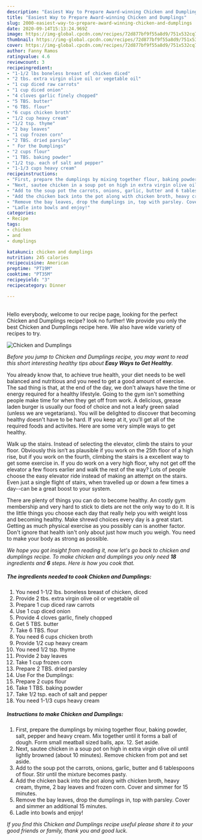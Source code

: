 ```yaml
---
description: "Easiest Way to Prepare Award-winning Chicken and Dumplings"
title: "Easiest Way to Prepare Award-winning Chicken and Dumplings"
slug: 2000-easiest-way-to-prepare-award-winning-chicken-and-dumplings
date: 2020-09-14T15:13:24.969Z
image: https://img-global.cpcdn.com/recipes/72d877bf9f55a8d9/751x532cq70/chicken-and-dumplings-recipe-main-photo.jpg
thumbnail: https://img-global.cpcdn.com/recipes/72d877bf9f55a8d9/751x532cq70/chicken-and-dumplings-recipe-main-photo.jpg
cover: https://img-global.cpcdn.com/recipes/72d877bf9f55a8d9/751x532cq70/chicken-and-dumplings-recipe-main-photo.jpg
author: Fanny Ramos
ratingvalue: 4.6
reviewcount: 3
recipeingredient:
- "1-1/2 lbs boneless breast of chicken diced"
- "2 tbs. extra virgin olive oil or vegetable oil"
- "1 cup diced raw carrots"
- "1 cup diced onion"
- "4 cloves garlic finely chopped"
- "5 TBS. butter"
- "6 TBS. flour"
- "6 cups chicken broth"
- "1/2 cup heavy cream"
- "1/2 tsp. thyme"
- "2 bay leaves"
- "1 cup frozen corn"
- "2 TBS. dried parsley"
- " For the Dumplings"
- "2 cups flour"
- "1 TBS. baking powder"
- "1/2 tsp. each of salt and pepper"
- "1-1/3 cups heavy cream"
recipeinstructions:
- "First, prepare the dumplings by mixing together flour, baking powder, salt, pepper and heavy cream. Mix together until it forms a ball of dough. Form small meatball sized balls, apx. 12. Set aside."
- "Next, sautee chicken in a soup pot on high in extra virgin olive oil until lightly browned (about 10 minutes). Remove chicken from pot and set aside."
- "Add to the soup pot the carrots, onions, garlic, butter and 6 tablespoons of flour. Stir until the mixture becomes pasty."
- "Add the chicken back into the pot along with chicken broth, heavy cream, thyme, 2 bay leaves and frozen corn. Cover and simmer for 15 minutes."
- "Remove the bay leaves, drop the dumplings in, top with parsley. Cover and simmer an additional 15 minutes."
- "Ladle into bowls and enjoy!"
categories:
- Recipe
tags:
- chicken
- and
- dumplings

katakunci: chicken and dumplings 
nutrition: 245 calories
recipecuisine: American
preptime: "PT19M"
cooktime: "PT35M"
recipeyield: "3"
recipecategory: Dinner

---
```

<br>
Hello everybody, welcome to our recipe page, looking for the perfect Chicken and Dumplings recipe? look no further! We provide you only the best Chicken and Dumplings recipe here. We also have wide variety of recipes to try.
<br>


![Chicken and Dumplings](https://img-global.cpcdn.com/recipes/72d877bf9f55a8d9/751x532cq70/chicken-and-dumplings-recipe-main-photo.jpg)

<i>Before you jump to Chicken and Dumplings recipe, you may want to read this short interesting healthy tips about <strong>Easy Ways to Get Healthy</strong>.</i>

You already know that, to achieve true health, your diet needs to be well balanced and nutritious and you need to get a good amount of exercise. The sad thing is that, at the end of the day, we don't always have the time or energy required for a healthy lifestyle. Going to the gym isn't something people make time for when they get off from work. A delicious, grease laden burger is usually our food of choice and not a leafy green salad (unless we are vegetarians). You will be delighted to discover that becoming healthy doesn't have to be hard. If you keep at it, you'll get all of the required foods and activites. Here are some very simple ways to get healthy.

Walk up the stairs. Instead of selecting the elevator, climb the stairs to your floor. Obviously this isn’t as plausible if you work on the 25th floor of a high rise, but if you work on the fourth, climbing the stairs is a excellent way to get some exercise in. If you do work on a very high floor, why not get off the elevator a few floors earlier and walk the rest of the way? Lots of people choose the easy elevator ride instead of making an attempt on the stairs. Even just a single flight of stairs, when travelled up or down a few times a day--can be a great boost to your system. 

There are plenty of things you can do to become healthy. An costly gym membership and very hard to stick to diets are not the only way to do it. It is the little things you choose each day that really help you with weight loss and becoming healthy. Make shrewd choices every day is a great start. Getting as much physical exercise as you possibly can is another factor. Don't ignore that health isn't only about just how much you weigh. You need to make your body as strong as possible. 


<i>We hope you got insight from reading it, now let's go back to chicken and dumplings recipe. To make chicken and dumplings you only need <strong>18</strong> ingredients and <strong>6</strong> steps. Here is how you cook that.
</i>

##### The ingredients needed to cook Chicken and Dumplings:

1. You need 1-1/2 lbs. boneless breast of chicken, diced
1. Provide 2 tbs. extra virgin olive oil or vegetable oil
1. Prepare 1 cup diced raw carrots
1. Use 1 cup diced onion
1. Provide 4 cloves garlic, finely chopped
1. Get 5 TBS. butter
1. Take 6 TBS. flour
1. You need 6 cups chicken broth
1. Provide 1/2 cup heavy cream
1. You need 1/2 tsp. thyme
1. Provide 2 bay leaves
1. Take 1 cup frozen corn
1. Prepare 2 TBS. dried parsley
1. Use  For the Dumplings:
1. Prepare 2 cups flour
1. Take 1 TBS. baking powder
1. Take 1/2 tsp. each of salt and pepper
1. You need 1-1/3 cups heavy cream


##### Instructions to make Chicken and Dumplings:

1. First, prepare the dumplings by mixing together flour, baking powder, salt, pepper and heavy cream. Mix together until it forms a ball of dough. Form small meatball sized balls, apx. 12. Set aside.
1. Next, sautee chicken in a soup pot on high in extra virgin olive oil until lightly browned (about 10 minutes). Remove chicken from pot and set aside.
1. Add to the soup pot the carrots, onions, garlic, butter and 6 tablespoons of flour. Stir until the mixture becomes pasty.
1. Add the chicken back into the pot along with chicken broth, heavy cream, thyme, 2 bay leaves and frozen corn. Cover and simmer for 15 minutes.
1. Remove the bay leaves, drop the dumplings in, top with parsley. Cover and simmer an additional 15 minutes.
1. Ladle into bowls and enjoy!


<i>If you find this Chicken and Dumplings recipe useful please share it to your good friends or family, thank you and good luck.</i>

